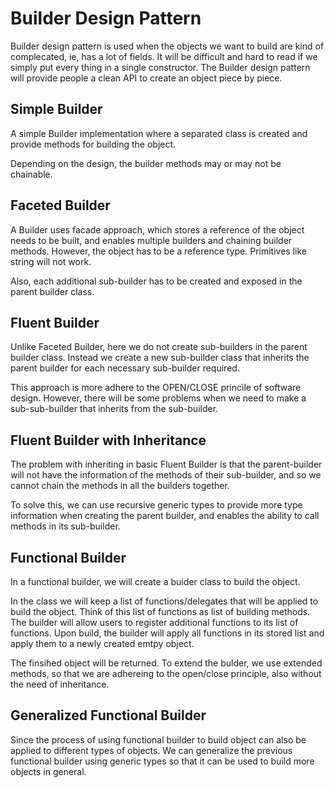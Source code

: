 # Builder Design Pattern

Builder design pattern is used when the objects we want to build are kind of complecated, ie, has a lot of fields. It will be difficult and hard to read if we simply put every thing in a single constructor. The Builder design pattern will provide people a clean API to create an object piece by piece.

## Simple Builder

A simple Builder implementation where a separated class is created and provide methods for building the object.

Depending on the design, the builder methods may or may not be chainable.

## Faceted Builder

A Builder uses facade approach, which stores a reference of the object needs to be built, and enables multiple builders and chaining builder methods. However, the object has to be a reference type. Primitives like string will not work.

Also, each additional sub-builder has to be created and exposed in the parent builder class.

## Fluent Builder

Unlike Faceted Builder, here we do not create sub-builders in the parent builder class. Instead we create a new sub-builder class that inherits the parent builder for each necessary sub-builder required.

This approach is more adhere to the OPEN/CLOSE princile of software design. However, there will be some problems when we need to make a sub-sub-builder that inherits from the sub-builder.

## Fluent Builder with Inheritance

The problem with inheriting in basic Fluent Builder is that the parent-builder will not have the information of the methods of their sub-builder, and so we cannot chain the methods in all the builders together.

To solve this, we can use recursive generic types to provide more type information when creating the parent builder, and enables the ability to call methods in its sub-builder.

## Functional Builder

In a functional builder, we will create a buider class to build the object.

In the class we will keep a list of functions/delegates that will be applied to build the object. Think of this list of functions as list of building methods.
The builder will allow users to register additional functions to its list of functions.
Upon build, the builder will apply all functions in its stored list and apply them to a newly created emtpy object.

The finsihed object will be returned.
To extend the bulder, we use extended methods, so that we are adhereing to the open/close principle, also without the need of inheritance.

## Generalized Functional Builder

Since the process of using functional builder to build object can also be applied to different types of objects. We can generalize the previous functional builder using generic types so that it can be used to build more objects in general.
